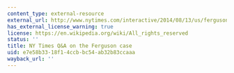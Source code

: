 ```yaml
---
content_type: external-resource
external_url: http://www.nytimes.com/interactive/2014/08/13/us/ferguson-missouri-town-under-siege-after-police-shooting.html
has_external_license_warning: true
license: https://en.wikipedia.org/wiki/All_rights_reserved
status: ''
title: NY Times Q&A on the Ferguson case
uid: e7e58b33-18f1-4ccb-bc54-ab32b83ccaaa
wayback_url: ''
---
```

